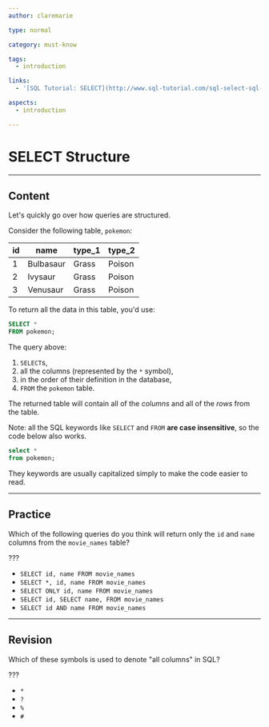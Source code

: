 ```yaml
---
author: claremarie

type: normal

category: must-know

tags:
  - introduction

links:
  - '[SQL Tutorial: SELECT](http://www.sql-tutorial.com/sql-select-sql-tutorial/){website}'

aspects:
  - introduction

---
```


# SELECT Structure

---
## Content

Let's quickly go over how queries are structured.

Consider the following table, `pokemon`:

| id | name      | type_1 | type_2 |
|----|-----------|--------|--------|
| 1  | Bulbasaur | Grass  | Poison |
| 2  | Ivysaur   | Grass  | Poison |
| 3  | Venusaur  | Grass  | Poison |

To return all the data in this table, you'd use:
```sql
SELECT *
FROM pokemon;
```

The query above:
1. `SELECT`s, 
2. all the columns (represented by the `*` symbol), 
3. in the order of their definition in the database, 
4. `FROM` the `pokemon` table. 

The returned table will contain all of the *columns* and all of the *rows* from the table.

Note: all the SQL keywords like `SELECT` and `FROM` **are case insensitive**, so the code below also works.

```sql
select *
from pokemon;
```

They keywords are usually capitalized simply to make the code easier to read. 

---
## Practice

Which of the following queries do you think will return only the `id` and `name` columns from the `movie_names` table?

???

* `SELECT id, name FROM movie_names`
* `SELECT *, id, name FROM movie_names`
* `SELECT ONLY id, name FROM movie_names`
* `SELECT id, SELECT name, FROM movie_names`
* `SELECT id AND name FROM movie_names`

---
## Revision

Which of these symbols is used to denote "all columns" in SQL?

???

* `*`
* `?`
* `%`
* `#`